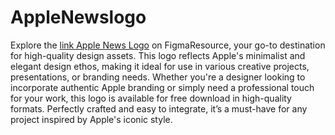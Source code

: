 # AppleNewslogo
Explore the <a href="[url](https://figmaresource.com/apple-news-logo/)">link Apple News Logo</a> on FigmaResource, your go-to destination for high-quality design assets. This logo reflects Apple's minimalist and elegant design ethos, making it ideal for use in various creative projects, presentations, or branding needs. Whether you're a designer looking to incorporate authentic Apple branding or simply need a professional touch for your work, this logo is available for free download in high-quality formats. Perfectly crafted and easy to integrate, it’s a must-have for any project inspired by Apple's iconic style.
